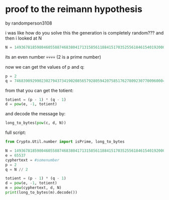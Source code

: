# proof to the reimann hypothesis

by randomperson3108

i was like how do you solve this the generation is completely random???
and then i looked at N

```py
N = 14936781859804605588746838041713158561188415170352556184615401920008774342201052649375896800783072126172605808967780878422577224915764436716229847494556734
```

its an even number :skull::skull::skull::skull: (2 is a prime number)

now we can get the values of p and q:
```py
p = 2
q = 7468390929902302794373419020856579280594207585176278092307700960004387171100526324687948400391536063086302904483890439211288612457882218358114923747278367
```
from that you can get the totient:
```py
totient = (p - 1) * (q - 1)
d = pow(e, -1, totient)
```
and decode the message by:
```py
long_to_bytes(pow(c, d, N))
```

full script:

```py
from Crypto.Util.number import isPrime, long_to_bytes

N = 14936781859804605588746838041713158561188415170352556184615401920008774342201052649375896800783072126172605808967780878422577224915764436716229847494556734
e = 65537
cyphertext = #somenumber
p = 2
q = N // 2

totient = (p - 1) * (q - 1)
d = pow(e, -1, totient)
m = pow(cyphertext, d, N)
print(long_to_bytes(m).decode())
```
